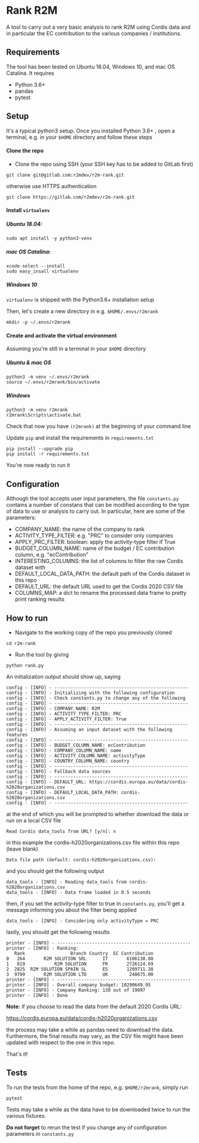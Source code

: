 # Rank R2M 

A tool to carry out a very basic analysis to rank R2M using Cordis data and in particular
the EC contribution to the various companies / institutions.

## Requirements
The tool has been tested on Ubuntu 18.04, Windows 10, and mac OS Catalina.
It requires
* Python 3.6+ 
* pandas
* pytest

## Setup
It's a typical python3 setup. Once you installed Python 3.6+ , 
open a terminal, e.g. in your `$HOME` directory and follow these steps

#### Clone the repo
* Clone the repo using SSH (your SSH key has to be added to GitLab first)
```
git clone git@gitlab.com:r2mdev/r2m-rank.git
```
otherwise use HTTPS authentication
```
git clone https://gitlab.com/r2mdev/r2m-rank.git
```
#### Install `virtualenv`
##### Ubuntu 18.04:
```
sudo apt install -y python3-venv
```

##### mac OS Catalina:
```
xcode-select --install
sudo easy_insall virtualenv
```

##### Windows 10

`virtualenv` is shipped with the Python3.6+ installation setup 

Then, let's create a new directory in e.g. `$HOME/.envs/r2mrank`
```
mkdir -p ~/.envs/r2mrank
```


#### Create and activate the virtual environment
Assuming you're still in a terminal in your `$HOME` directory
##### Ubuntu & mac OS
```
python3 -m venv ~/.envs/r2mrank
source ~/.envs/r2mrank/bin/activate
```
##### Windows
```
python3 -m venv r2mrank
r2mrank\Scripts\activate.bat
```
Check that now you have `(r2mrank)` at the beginning of your command line

Update `pip` and install the requirements in `requirements.txt`
```
pip install --upgrade pip
pip install -r requirements.txt
```

You're now ready to run it

## Configuration
Although the tool accepts user input parameters, the file `constants.py`
contains a number of constans that can be modified according to the type 
of data to use or analysis to carry out. 
In particular, here are some of the parameters:

* COMPANY_NAME: the name of the company to rank
* ACTIVITY_TYPE_FILTER: e.g. "PRC" to consider only companies
* APPLY_PRC_FILTER: boolean: apply the activity-type filter if True
* BUDGET_COLUMN_NAME: name of the budget / EC contribution column, e.g. "ecContribution"
* INTERESTING_COLUMNS: the list of columns to filter the raw Cordis dataset with
* DEFAULT_LOCAL_DATA_PATH: the default path of the Cordis dataset in this repo
* DEFAULT_URL: the default URL used to get the Cordis 2020 CSV file
* COLUMNS_MAP: a dict to rename the processed data frame to pretty print ranking results

## How to run 
* Navigate to the working copy of the repo you previously cloned
```
cd r2m-rank
```

* Run the tool by giving
```
python rank.py
```
An initialization output should show up, saying
```
config - [INFO] - --------------------------------------------------
config - [INFO] - Initializing with the following configuration
config - [INFO] - Check constants.py to change any of the following
config - [INFO] - --------------------------------------------------
config - [INFO] - COMPANY_NAME: R2M
config - [INFO] - ACTIVITY_TYPE_FILTER: PRC
config - [INFO] - APPLY_ACTIVITY_FILTER: True
config - [INFO] - --------------------------------------------------
config - [INFO] - Assuming an input dataset with the following features
config - [INFO] - --------------------------------------------------
config - [INFO] - BUDGET_COLUMN_NAME: ecContribution
config - [INFO] - COMPANY_COLUMN_NAME: name
config - [INFO] - ACTIVITY_COLUMN_NAME: activityType
config - [INFO] - COUNTRY_COLUMN_NAME: country
config - [INFO] - --------------------------------------------------
config - [INFO] - Fallback data sources
config - [INFO] - --------------------------------------------------
config - [INFO] - DEFAULT_URL: https://cordis.europa.eu/data/cordis-h2020organizations.csv
config - [INFO] - DEFAULT_LOCAL_DATA_PATH: cordis-h2020organizations.csv
config - [INFO] - --------------------------------------------------
```
at the end of which you will be prompted to whether download the data or 
run on a local CSV file
```
Read Cordis data_tools from URL? [y/n]: n
```
in this example the cordis-h2020organizations.csv file within this repo (leave blank)
```
Data file path (default: cordis-h2020organizations.csv): 
```
and you should get the following output
```
data_tools - [INFO] - Reading data_tools from cordis-h2020organizations.csv
data_tools - [INFO] - Data frame loaded in 0.5 seconds
```
then, if you set the activity-type filter to true in `constants.py`, 
you'll get a message informing you about the filter being applied
```
data_tools - [INFO] - Considering only activityType = PRC
```
lastly, you should get the following results 
```
printer - [INFO] - --------------------------------------------------
printer - [INFO] - Ranking:
   Rank                 Branch Country  EC Contribution
0   264       R2M SOLUTION SRL      IT       6106138.88
1   819           R2M SOLUTION      FR       2726124.69
2  2825  R2M SOLUTION SPAIN SL      ES       1209711.38
3  9799       R2M SOLUTION LTD      UK        248675.00
printer - [INFO] - --------------------------------------------------
printer - [INFO] - Overall company budget: 10290649.95
printer - [INFO] - Company Ranking: 130 out of 19097
printer - [INFO] - Done
```

**Note:** if you choose to read the data from the default 2020 Cordis URL:

https://cordis.europa.eu/data/cordis-h2020organizations.csv

the process may take a while as pandas need to download the data. 
Furthermore, the final results may vary, as the CSV file might 
have been updated with respect to the one in this repo.

That's it!

## Tests
To run the tests from the home of the repo, e.g. `$HOME/r2mrank`, simply run 
```
pytest
```
Tests may take a while as the data have to be downloaded twice to run the various 
fixtures. 

**Do not forget** to rerun the test if you change any of  configuration parameters in 
`constants.py`
